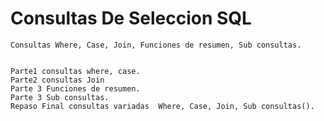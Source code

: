 # Consultas De Seleccion SQL
	Consultas Where, Case, Join, Funciones de resumen, Sub consultas.


	Parte1 consultas where, case.
	Parte2 consultas Join
	Parte 3 Funciones de resumen.
	Parte 3 Sub consultas.
	Repaso Final consultas variadas  Where, Case, Join, Sub consultas().